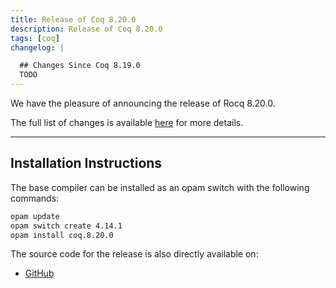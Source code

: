 ```yaml
---
title: Release of Coq 8.20.0
description: Release of Coq 8.20.0
tags: [coq]
changelog: |

  ## Changes Since Coq 8.19.0
  TODO
---
```


We have the pleasure of announcing the release of Rocq 8.20.0.

The full list of changes is available [here](/doc) for more details.

---

## Installation Instructions

The base compiler can be installed as an opam switch with the following commands:

```bash
opam update
opam switch create 4.14.1
opam install coq.8.20.0
```
The source code for the release is also directly available on:

* [GitHub](https://github.com/coq/coq/archive/8.20.0.tar.gz)
